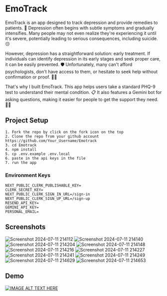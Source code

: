 # EmoTrack

EmoTrack is an app designed to track depression and provide remedies to patients. 🌟 Depression often begins with subtle symptoms and gradually intensifies. Many people may not even realize they're experiencing it until it's severe, potentially leading to serious consequences, including suicide. 😔

However, depression has a straightforward solution: early treatment. If individuals can identify depression in its early stages and seek proper care, it can be easily prevented. 🛡️ Unfortunately, many can't afford psychologists, don't have access to them, or hesitate to seek help without confirmation or proof. 💸🚫

That's why I built EmoTrack. This app helps users take a standard PHQ-9 test to understand their mental condition. 📋 It also features a Gemini bot for asking questions, making it easier for people to get the support they need. 🤖💬

## Project Setup

```
1. Fork the repo by click on the fork icon on the top
2. Clone the repo from your github account https://github.com/Your_Username/Emotrack
3. cd Emotrack
4. npm install
5. cp .env.example .env.local
6. paste in the api keys in the file
7. run the app
```

### Environment Keys

```
NEXT_PUBLIC_CLERK_PUBLISHABLE_KEY=
CLERK_SECRET_KEY=
NEXT_PUBLIC_CLERK_SIGN_IN_URL=/sign-in
NEXT_PUBLIC_CLERK_SIGN_UP_URL=/sign-up
RESEND_API_KEY=
GEMINI_API_KEY=
PERSONAL_EMAIL=
```

## Screenshots

![Screenshot 2024-07-11 214112](https://github.com/kanugurajesh/EmoTrack/assets/77529419/a57a3fc4-cdaa-4805-aae8-3168e956bca2)
![Screenshot 2024-07-11 214140](https://github.com/kanugurajesh/EmoTrack/assets/77529419/cc9ec635-15f6-4228-abd3-fe258551f234)
![Screenshot 2024-07-11 214204](https://github.com/kanugurajesh/EmoTrack/assets/77529419/f1cd36a9-ca7e-4728-bd7b-92ef07a2df37)
![Screenshot 2024-07-11 214148](https://github.com/kanugurajesh/EmoTrack/assets/77529419/ab3ed2a1-dad7-482b-80a2-d973cc478f44)
![Screenshot 2024-07-11 214216](https://github.com/kanugurajesh/EmoTrack/assets/77529419/a1925dc9-ca7d-4fa9-aaad-c99d5fef52a9)
![Screenshot 2024-07-11 214227](https://github.com/kanugurajesh/EmoTrack/assets/77529419/53b1a24d-5fb4-4568-9643-4163d4c62494)
![Screenshot 2024-07-11 214241](https://github.com/kanugurajesh/EmoTrack/assets/77529419/98227fd6-5402-41b1-9398-fe261b5d62b0)
![Screenshot 2024-07-11 214249](https://github.com/kanugurajesh/EmoTrack/assets/77529419/3aaefaac-c66b-46ac-a893-30e50a61d932)
![Screenshot 2024-07-11 214629](https://github.com/kanugurajesh/EmoTrack/assets/77529419/be0c7615-9fb5-4569-ada6-89d0aa97558b)
![Screenshot 2024-07-11 214653](https://github.com/kanugurajesh/EmoTrack/assets/77529419/8f592130-a1a9-4cb6-ac87-eade209a7eba)

## Demo

[![IMAGE ALT TEXT HERE](https://img.youtube.com/vi/nS3GDoRUpZs/0.jpg)](https://www.youtube.com/watch?v=nS3GDoRUpZs)
